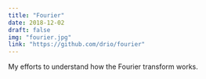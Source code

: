 ```yaml
---
title: "Fourier"
date: 2018-12-02
draft: false
img: "fourier.jpg"
link: "https://github.com/drio/fourier"
---
```


My efforts to understand how the Fourier transform works.
